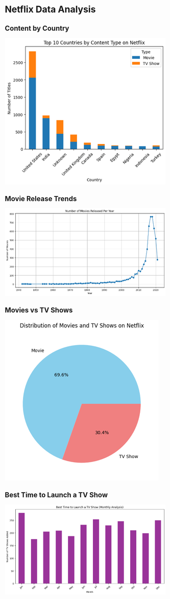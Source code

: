 # Netflix Data Analysis

## Content by Country
![Content by Country](graphs/country_content.png)

## Movie Release Trends
![Movies Per Year](graphs/movies_per_year.png)

## Movies vs TV Shows
![Movies vs TV Shows](graphs/movies_vs_tvshows.png)

## Best Time to Launch a TV Show
![Best TV Show Month](graphs/best_tv_show_month.png)
